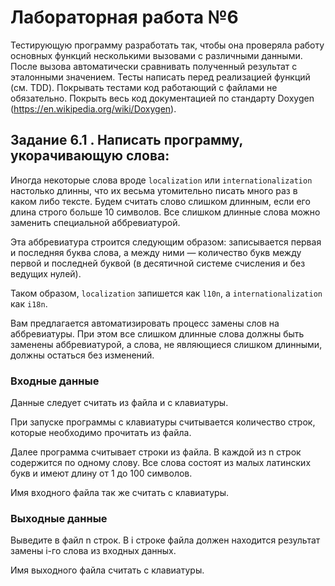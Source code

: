 # Лабораторная работа №6

Тестирующую программу разработать так, чтобы она проверяла работу основных функций несколькими вызовами с различными данными. 
После вызова автоматически сравнивать полученный результат с эталонными значением. Тесты написать перед реализацией функций 
(см. TDD). Покрывать тестами код работающий с файлами не обязательно.  Покрыть весь код документацией по стандарту 
Doxygen (https://en.wikipedia.org/wiki/Doxygen).

## Задание 6.1 . Написать программу,  укорачивающую слова:

Иногда некоторые слова вроде `localization` или `internationalization` настолько длинны, что их весьма утомительно писать 
много раз в каком либо тексте. Будем считать слово слишком длинным, если его длина строго больше 10 символов. 
Все слишком длинные слова можно заменить специальной аббревиатурой. 

Эта аббревиатура строится следующим образом: записывается первая и последняя буква слова, а между ними — количество букв между 
первой и последней буквой (в десятичной системе счисления и без ведущих нулей).

Таком образом, `localization` запишется как `l10n`, а `internationalization` как `i18n`.

Вам предлагается автоматизировать процесс замены слов на аббревиатуры. При этом все слишком длинные слова должны быть 
заменены аббревиатурой, а слова, не являющиеся слишком длинными, должны остаться без изменений.

### Входные данные

Данные следует считать из файла и с клавиатуры. 

При запуске программы с клавиатуры считывается количество строк, которые необходимо прочитать из файла.

Далее программа считывает строки из файла. В каждой из n строк содержится по одному слову. 
Все слова состоят из малых латинских букв и имеют длину от 1 до 100 символов.

Имя входного файла так же считать с клавиатуры.

### Выходные данные

Выведите в файл n строк. В i строке файла должен находится результат замены i-го слова из входных данных.

Имя выходного файла считать с клавиатуры.
